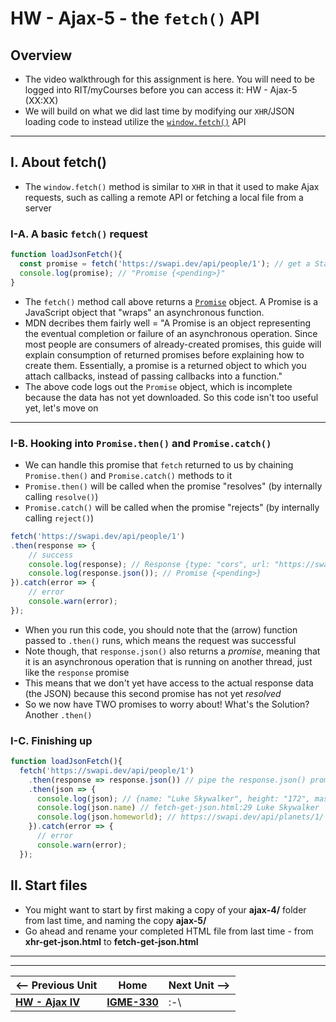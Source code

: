 # HW - Ajax-5 - the `fetch()` API

## Overview

- The video walkthrough for this assignment is here. You will need to be logged into RIT/myCourses before you can access it: HW - Ajax-5 (XX:XX)
- We will build on what we did last time by modifying our `XHR`/JSON loading code to instead utilize the [`window.fetch()`](https://developer.mozilla.org/en-US/docs/Web/API/Fetch_API/Using_Fetch) API


<hr>

## I. About fetch()
- The `window.fetch()` method is similar to `XHR` in that it used to make Ajax requests, such as calling a remote API or fetching a local file from a server

### I-A. A basic `fetch()` request

```js
function loadJsonFetch(){
  const promise = fetch('https://swapi.dev/api/people/1'); // get a Star Wars character
  console.log(promise); // "Promise {<pending>}"
}
```

- The `fetch()` method call above returns a [`Promise`](https://developer.mozilla.org/en-US/docs/Web/JavaScript/Guide/Using_promises) object. A Promise is a JavaScript object that "wraps" an asynchronous function.
- MDN decribes them fairly well = "A Promise is an object representing the eventual completion or failure of an asynchronous operation. Since most people are consumers of already-created promises, this guide will explain consumption of returned promises before explaining how to create them. Essentially, a promise is a returned object to which you attach callbacks, instead of passing callbacks into a function."
- The above code logs out the `Promise` object, which is incomplete because the data has not yet downloaded. So this code isn't too useful yet, let's move on

<hr>

### I-B. Hooking into `Promise.then()` and `Promise.catch()`

- We can handle this promise that `fetch` returned to us by chaining `Promise.then()` and `Promise.catch()` methods to it
- `Promise.then()` will be called when the promise "resolves" (by internally calling `resolve()`)
- `Promise.catch()` will be called when the promise "rejects" (by internally calling `reject()`)

```js
fetch('https://swapi.dev/api/people/1')
.then(response => {
    // success
    console.log(response); // Response {type: "cors", url: "https://swapi.dev/api/people/1", redirected: false, status: 200, ok: true, …}
    console.log(response.json()); // Promise {<pending>}	
}).catch(error => {
    // error
    console.warn(error);
});
```
- When you run this code, you should note that the (arrow) function passed to `.then()` runs, which means the request was successful 
- Note though, that `response.json()` also returns a *promise*, meaning that it is an asynchronous operation that is running on another thread, just like the `response` promise
- This means that we don't yet have access to the actual response data (the JSON) because this second promise has not yet *resolved* 
- So we now have TWO promises to worry about! What's the Solution? Another `.then()`

### I-C. Finishing up

```js
function loadJsonFetch(){
  fetch('https://swapi.dev/api/people/1')
    .then(response => response.json()) // pipe the response.json() promise to the next .then()
    .then(json => {
      console.log(json); // {name: "Luke Skywalker", height: "172", mass: "77", hair_color: "blond", skin_color: "fair", …}
      console.log(json.name) // fetch-get-json.html:29 Luke Skywalker
      console.log(json.homeworld); // https://swapi.dev/api/planets/1/
    }).catch(error => {
      // error
      console.warn(error);
  });
```

## II. Start files
- You might want to start by first making a copy of your **ajax-4/** folder from last time, and naming the copy **ajax-5/**
- Go ahead and rename your completed HTML file from last time - from **xhr-get-json.html** to **fetch-get-json.html** 



<hr><hr>

| <-- Previous Unit | Home | Next Unit -->
| --- | --- | --- 
|   [**HW - Ajax IV**](HW-ajax-4.md)  |  [**IGME-330**](../README.md) | :-\
